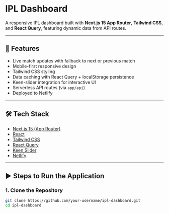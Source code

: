 # IPL Dashboard

A responsive IPL dashboard built with **Next.js 15 App Router**, **Tailwind CSS**, and **React Query**, featuring dynamic data from API routes.

---

## 🚀 Features

- Live match updates with fallback to next or previous match
- Mobile-first responsive design
- Tailwind CSS styling
- Data caching with React Query + localStorage persistence
- Keen-slider integration for interactive UI
- Serverless API routes (via `app/api`)
- Deployed to Netlify

---

## 🛠️ Tech Stack

- [Next.js 15 (App Router)](https://nextjs.org/docs/app)
- [React](https://react.dev/)
- [Tailwind CSS](https://tailwindcss.com/)
- [React Query](https://tanstack.com/query/latest)
- [Keen Slider](https://keen-slider.io/)
- [Netlify](https://www.netlify.com/)

---

## ▶️ Steps to Run the Application

### 1. Clone the Repository

```bash
git clone https://github.com/your-username/ipl-dashboard.git
cd ipl-dashboard
